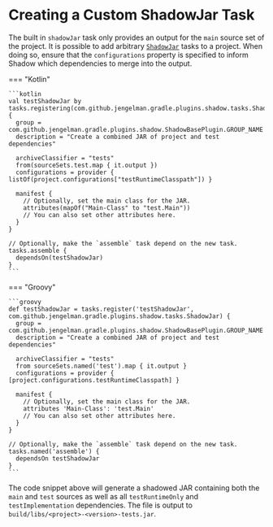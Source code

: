 # Creating a Custom ShadowJar Task

The built in `shadowJar` task only provides an output for the `main` source set of the project.
It is possible to add arbitrary [`ShadowJar`](https://gradleup.com/shadow/api/shadow/com.github.jengelman.gradle.plugins.shadow.tasks/-shadow-jar/index.html) 
tasks to a project. When doing so, ensure that the `configurations` property is specified to inform Shadow which 
dependencies to merge into the output.

=== "Kotlin"

    ```kotlin
    val testShadowJar by tasks.registering(com.github.jengelman.gradle.plugins.shadow.tasks.ShadowJar::class) {
      group = com.github.jengelman.gradle.plugins.shadow.ShadowBasePlugin.GROUP_NAME
      description = "Create a combined JAR of project and test dependencies"

      archiveClassifier = "tests"
      from(sourceSets.test.map { it.output })
      configurations = provider { listOf(project.configurations["testRuntimeClasspath"]) }

      manifest {
        // Optionally, set the main class for the JAR.
        attributes(mapOf("Main-Class" to "test.Main"))
        // You can also set other attributes here.
      }
    }

    // Optionally, make the `assemble` task depend on the new task.
    tasks.assemble {
      dependsOn(testShadowJar)
    }
    ```

=== "Groovy"

    ```groovy
    def testShadowJar = tasks.register('testShadowJar', com.github.jengelman.gradle.plugins.shadow.tasks.ShadowJar) {
      group = com.github.jengelman.gradle.plugins.shadow.ShadowBasePlugin.GROUP_NAME
      description = "Create a combined JAR of project and test dependencies"

      archiveClassifier = "tests"
      from sourceSets.named('test').map { it.output }
      configurations = provider { [project.configurations.testRuntimeClasspath] }

      manifest {
        // Optionally, set the main class for the JAR.
        attributes 'Main-Class': 'test.Main'
        // You can also set other attributes here.
      }
    }

    // Optionally, make the `assemble` task depend on the new task.
    tasks.named('assemble') {
      dependsOn testShadowJar
    }
    ```

The code snippet above will generate a shadowed JAR containing both the `main` and `test` sources as well as all `testRuntimeOnly`
and `testImplementation` dependencies.
The file is output to `build/libs/<project>-<version>-tests.jar`.
